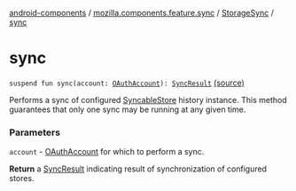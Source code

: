 [android-components](../../index.md) / [mozilla.components.feature.sync](../index.md) / [StorageSync](index.md) / [sync](./sync.md)

# sync

`suspend fun sync(account: `[`OAuthAccount`](../../mozilla.components.concept.sync/-o-auth-account/index.md)`): `[`SyncResult`](../../mozilla.components.concept.sync/-sync-result.md) [(source)](https://github.com/mozilla-mobile/android-components/blob/master/components/feature/sync/src/main/java/mozilla/components/feature/sync/StorageSync.kt#L45)

Performs a sync of configured [SyncableStore](../../mozilla.components.concept.sync/-syncable-store/index.md) history instance. This method guarantees that
only one sync may be running at any given time.

### Parameters

`account` - [OAuthAccount](../../mozilla.components.concept.sync/-o-auth-account/index.md) for which to perform a sync.

**Return**
a [SyncResult](../../mozilla.components.concept.sync/-sync-result.md) indicating result of synchronization of configured stores.

